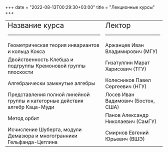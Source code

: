 +++
date = "2022-08-13T00:29:30+03:00"
title = "Лекционные курсы"
+++
<table style="text-align: left; width: 100%;" cellpadding="2" cellspacing="2">
<tbody>
<tr>
<td><big><big>Название
курса</big></big>
<hr class="page-header-hr" /></td>
<td><big><big>Лектор</big></big>
<hr class="page-header-hr" /></td>
</tr>
<tr>
<td>Геометрическая теория инвариантов и кольца Кокса</td>
<td>Аржанцев Иван Владимирович (МГУ)</td>
</tr>
<tr>
<td>Двойственность Клебша и подгруппы Кремоновой группы плоскости</td>
<td>Гизатуллин Марат Харисович (ТГУ)</td>
</tr>
<tr>
<td>Алгебраически замкнутые aлгебры</td>
<td>Колесников Павел Сергеевич (НГУ)</td>
</tr>
<tr>
<td>Представления полной линейной группы и категорные действия алгебр Каца-Муди</td>
<td>Лосев Иван Вадимович (Бостон, США)</td>
</tr>
<tr>
<td>
Метод орбит
</td>
<td>Панов Александр Николаевич (СамГУ)</td>
</tr>
<tr>
<td>Исчисление Шуберта, модули Демазюра и многогранники Гельфанда-Цетлина</td>
<td>Смирнов Евгений Юрьевич (ВШЭ)</td>
</tr>
</tbody>
</table>
<br />
